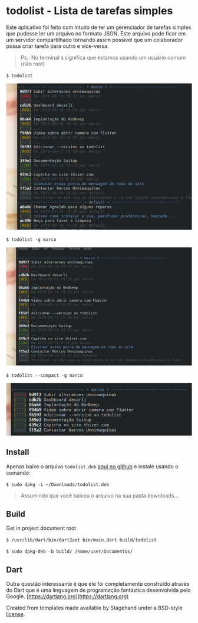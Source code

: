 # todolist - Lista de tarefas simples

Este aplicativo foi feito com intuito de ter um gerenciador
de tarefas simples que pudesse ler um arquivo no formato JSON.
Este arquivo pode ficar em um servidor compartilhado tornando
assim possível que um colaborador possa criar tarefa para outro
e vice-versa.

> Ps.: No terminal `$` significa que estamos usando um usuário comum (não root)

`$ todolist`

![Classico](assets/classico.png)

`$ todolist -g marco`

![Exemplo 1](assets/todolist1.png)

`$ todolist --compact -g marco`

![Exemplo 2](assets/todolist2.png)

## Install

Apenas baixe o arquivo `todolist.deb` [aqui no github](https://github.com/thizer/todolist/releases/latest) e instale usando o comando:

`$ sudo dpkg -i ~/Downloads/todolist.deb`

> Assumindo que você baixou o arquivo na sua pasta downloads...

## Build

Get in project document root 

`$ /usr/lib/dart/bin/dart2aot bin/main.dart build/todolist`

`$ sudo dpkg-deb -b build/ /home/user/Documentos/`

## Dart

Outra questão interessante é que ele foi completamente construído
através do Dart que é uma linguagem de programação fantástica
desenvolvida pelo Google. [https://dartlang.org](https://dartlang.org)

Created from templates made available by Stagehand under a BSD-style
[license](https://github.com/dart-lang/stagehand/blob/master/LICENSE).
